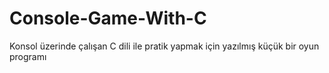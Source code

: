 # Console-Game-With-C
Konsol üzerinde çalışan C dili ile pratik yapmak için yazılmış küçük bir oyun programı
